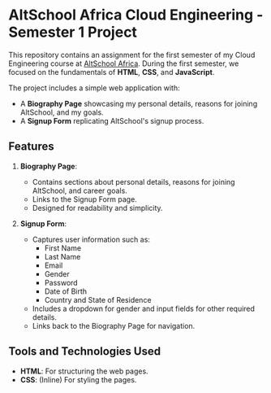 # AltSchool Africa Cloud Engineering - Semester 1 Project

This repository contains an assignment for the first semester of my Cloud Engineering course at [AltSchool Africa](https://www.altschoolafrica.com). During the first semester, we focused on the fundamentals of **HTML**, **CSS**, and **JavaScript**.

The project includes a simple web application with:
- A **Biography Page** showcasing my personal details, reasons for joining AltSchool, and my goals.
- A **Signup Form** replicating AltSchool's signup process.

## Features
1. **Biography Page**:
   - Contains sections about personal details, reasons for joining AltSchool, and career goals.
   - Links to the Signup Form page.
   - Designed for readability and simplicity.

2. **Signup Form**:
   - Captures user information such as:
     - First Name
     - Last Name
     - Email
     - Gender
     - Password
     - Date of Birth
     - Country and State of Residence
   - Includes a dropdown for gender and input fields for other required details.
   - Links back to the Biography Page for navigation.

## Tools and Technologies Used
- **HTML**: For structuring the web pages.
- **CSS**: (Inline) For styling the pages.


